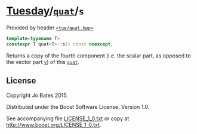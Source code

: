 [Tuesday](../../../README.md)/[`quat`](../../headers/quat.md)/`s`
=================================================================
Provided by header [`<tue/quat.hpp>`](../../headers/quat.md)

```c++
template<typename T>
constexpr T quat<T>::s() const noexcept;
```

Returns a copy of the fourth component (i.e. the scalar part, as opposed to the
vector part [`v`](v.md)) of this [`quat`](../../headers/quat.md).

License
-------
Copyright Jo Bates 2015.

Distributed under the Boost Software License, Version 1.0.

See accompanying file [LICENSE_1_0.txt](../../../LICENSE_1_0.txt) or copy at
http://www.boost.org/LICENSE_1_0.txt.
